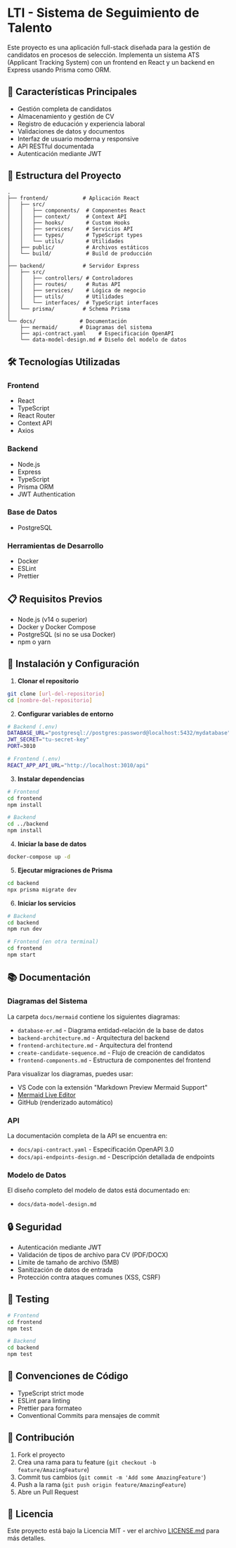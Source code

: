 # LTI - Sistema de Seguimiento de Talento

Este proyecto es una aplicación full-stack diseñada para la gestión de candidatos en procesos de selección. Implementa un sistema ATS (Applicant Tracking System) con un frontend en React y un backend en Express usando Prisma como ORM.

## 🚀 Características Principales

- Gestión completa de candidatos
- Almacenamiento y gestión de CV
- Registro de educación y experiencia laboral
- Validaciones de datos y documentos
- Interfaz de usuario moderna y responsive
- API RESTful documentada
- Autenticación mediante JWT

## 📁 Estructura del Proyecto

```
.
├── frontend/           # Aplicación React
│   ├── src/
│   │   ├── components/  # Componentes React
│   │   ├── context/     # Context API
│   │   ├── hooks/       # Custom Hooks
│   │   ├── services/    # Servicios API
│   │   ├── types/       # TypeScript types
│   │   └── utils/       # Utilidades
│   ├── public/          # Archivos estáticos
│   └── build/           # Build de producción
│
├── backend/            # Servidor Express
│   ├── src/
│   │   ├── controllers/ # Controladores
│   │   ├── routes/      # Rutas API
│   │   ├── services/    # Lógica de negocio
│   │   ├── utils/       # Utilidades
│   │   └── interfaces/  # TypeScript interfaces
│   └── prisma/         # Schema Prisma
│
└── docs/              # Documentación
    ├── mermaid/       # Diagramas del sistema
    ├── api-contract.yaml    # Especificación OpenAPI
    └── data-model-design.md # Diseño del modelo de datos
```

## 🛠️ Tecnologías Utilizadas

### Frontend
- React
- TypeScript
- React Router
- Context API
- Axios

### Backend
- Node.js
- Express
- TypeScript
- Prisma ORM
- JWT Authentication

### Base de Datos
- PostgreSQL

### Herramientas de Desarrollo
- Docker
- ESLint
- Prettier

## 📋 Requisitos Previos

- Node.js (v14 o superior)
- Docker y Docker Compose
- PostgreSQL (si no se usa Docker)
- npm o yarn

## 🚀 Instalación y Configuración

1. **Clonar el repositorio**
```bash
git clone [url-del-repositorio]
cd [nombre-del-repositorio]
```

2. **Configurar variables de entorno**
```bash
# Backend (.env)
DATABASE_URL="postgresql://postgres:password@localhost:5432/mydatabase"
JWT_SECRET="tu-secret-key"
PORT=3010

# Frontend (.env)
REACT_APP_API_URL="http://localhost:3010/api"
```

3. **Instalar dependencias**
```bash
# Frontend
cd frontend
npm install

# Backend
cd ../backend
npm install
```

4. **Iniciar la base de datos**
```bash
docker-compose up -d
```

5. **Ejecutar migraciones de Prisma**
```bash
cd backend
npx prisma migrate dev
```

6. **Iniciar los servicios**
```bash
# Backend
cd backend
npm run dev

# Frontend (en otra terminal)
cd frontend
npm start
```

## 📚 Documentación

### Diagramas del Sistema
La carpeta `docs/mermaid` contiene los siguientes diagramas:
- `database-er.md` - Diagrama entidad-relación de la base de datos
- `backend-architecture.md` - Arquitectura del backend
- `frontend-architecture.md` - Arquitectura del frontend
- `create-candidate-sequence.md` - Flujo de creación de candidatos
- `frontend-components.md` - Estructura de componentes del frontend

Para visualizar los diagramas, puedes usar:
- VS Code con la extensión "Markdown Preview Mermaid Support"
- [Mermaid Live Editor](https://mermaid.live/)
- GitHub (renderizado automático)

### API
La documentación completa de la API se encuentra en:
- `docs/api-contract.yaml` - Especificación OpenAPI 3.0
- `docs/api-endpoints-design.md` - Descripción detallada de endpoints

### Modelo de Datos
El diseño completo del modelo de datos está documentado en:
- `docs/data-model-design.md`

## 🔒 Seguridad

- Autenticación mediante JWT
- Validación de tipos de archivo para CV (PDF/DOCX)
- Límite de tamaño de archivo (5MB)
- Sanitización de datos de entrada
- Protección contra ataques comunes (XSS, CSRF)

## 🧪 Testing

```bash
# Frontend
cd frontend
npm test

# Backend
cd backend
npm test
```

## 📝 Convenciones de Código

- TypeScript strict mode
- ESLint para linting
- Prettier para formateo
- Conventional Commits para mensajes de commit

## 🤝 Contribución

1. Fork el proyecto
2. Crea una rama para tu feature (`git checkout -b feature/AmazingFeature`)
3. Commit tus cambios (`git commit -m 'Add some AmazingFeature'`)
4. Push a la rama (`git push origin feature/AmazingFeature`)
5. Abre un Pull Request

## 📄 Licencia

Este proyecto está bajo la Licencia MIT - ver el archivo [LICENSE.md](LICENSE.md) para más detalles.